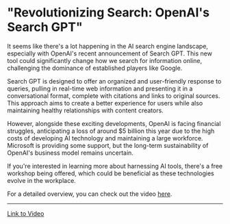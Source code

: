 # "Revolutionizing Search: OpenAI's Search GPT"

It seems like there's a lot happening in the AI search engine landscape, especially with OpenAI's recent announcement of Search GPT. This new tool could significantly change how we search for information online, challenging the dominance of established players like Google. 

Search GPT is designed to offer an organized and user-friendly response to queries, pulling in real-time web information and presenting it in a conversational format, complete with citations and links to original sources. This approach aims to create a better experience for users while also maintaining healthy relationships with content creators. 

However, alongside these exciting developments, OpenAI is facing financial struggles, anticipating a loss of around $5 billion this year due to the high costs of developing AI technology and maintaining a large workforce. Microsoft is providing some support, but the long-term sustainability of OpenAI's business model remains uncertain.

If you're interested in learning more about harnessing AI tools, there's a free workshop being offered, which could be beneficial as these technologies evolve in the workplace.

For a detailed overview, you can check out the video [here](https://youtu.be/SzzVzTvqrIc?si=dEZkpTRomKLFG6oU).

---

[Link to Video](https://youtu.be/SzzVzTvqrIc?si=dEZkpTRomKLFG6oU)